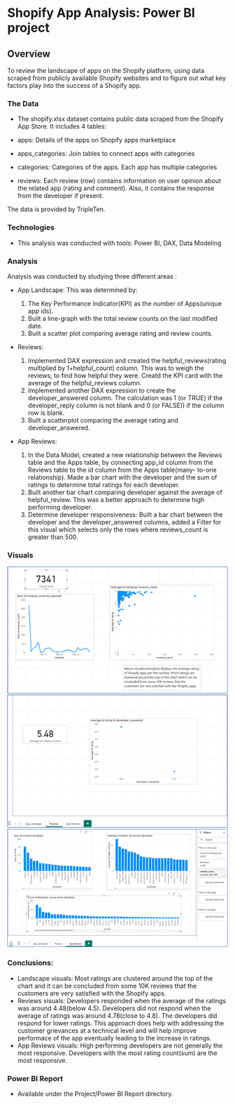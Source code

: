 # Shopify App Analysis: Power BI project

## Overview
To review the landscape of apps on the Shopify platform, using data scraped from publicly available Shopify websites and to figure out what key factors play into the success of a Shopify app.

### The Data
* The shopify.xlsx dataset contains public data scraped from the Shopify App Store. It includes 4 tables:

* apps: Details of the apps on Shopify apps marketplace
* apps_categories: Join tables to connect apps with categories
* categories: Categories of the apps. Each app has multiple categories
* reviews: Each review (row) contains information on user opinion about the related app (rating and comment). Also, it contains the response from the developer if present.

The data is provided by TripleTen.

### Technologies 
* This analysis was conducted with tools: Power BI, DAX, Data Modeling


### Analysis
Analysis was conducted by studying three different areas :
* App Landscape: This was determined by:
	1. The Key Performance Indicator(KPI) as the number of Apps(unique app ids). 
	2. Built a line-graph with the total review counts on the last modified date.
	3. Built a scatter plot comparing average rating and review counts.

* Reviews: 
	1. Implemented DAX expression and created the helpful_reviews(rating multiplied by 1+helpful_count) column. This was to weigh the reviews, to find how helpful they were. Creatd the KPI card 	   with the average of the helpful_reviews column.
	2. Implemented another DAX expression to create the developer_answered column. The calculation was 1 (or TRUE) if the developer_reply column is not blank and 0 (or FALSE)) if the column row 	   is blank.
	3. Built a scatterplot comparing the average rating and developer_answered. 

* App Reviews:
	1. In the Data Model, created a new relationship between the Reviews table and the Apps table, by connecting app_id column from the Reviews table to the id column from the Apps table(many-		to-one relationship). Made a bar chart with the developer and the sum of ratings to determine total ratings for each developer.
	2. Built another bar chart comparing developer against the average of helpful_review. This was a better approach to determine high performing developer.
	3. Determine developer responsiveness: Built a bar chart between the developer and the developer_answered columns, added a Filter for this visual which selects only the rows where 		reviews_count is greater than 500.

 
### Visuals
![Image](Project/Img/appLandscape.png)
![Image](Project/Img/reviews.png )
![Image](Project/Img/appReviews.png )


### Conclusions:
* Landscape visuals: Most ratings are clustered around the top of the chart and it can be concluded from some 10K reviews that the customers are very satisfied with the Shopify apps.
* Reviews visuals: Developers responded when the average of the ratings was around 4.48(below 4.5). Developers did not respond when the average of ratings was around 4.78(close to 4.8). The developers did respond for lower ratings. This approach does help with addressing the customer grievances at a technical level and will help improve performace of the app eventually leading to the increase in ratings.
* App Reviews visuals: High performing developers are not generally the most responsive. Developers with the most rating count(sum) are the most responsive. 


### Power BI Report
* Available under the Project/Power BI Report directory.
